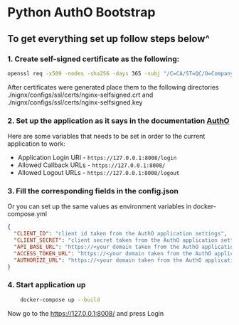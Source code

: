 # Python AuthO Bootstrap

## To get everything set up follow steps below^

### 1. Create self-signed certificate as the following:

```bash
openssl req -x509 -nodes -sha256 -days 365 -subj "/C=CA/ST=QC/O=Company, Inc./CN=local.dev" -addext "subjectAltName=DNS:local.dev" -newkey rsa:2048 -keyout ./nginx-selfsigned.key -out ./nginx-selfsigned.crt;
```

After certificates were generated place them to the following directories ./nignx/configs/ssl/certs/nginx-selfsigned.crt and ./nignx/configs/ssl/certs/nginx-selfsigned.key


### 2. Set up the application as it says in the documentation [AuthO](https://auth0.com/docs/quickstart/webapp/python/01-login)

Here are some variables that needs to be set in order to the current application to work:
 - Application Login URI - `https://127.0.0.1:8008/login`
 - Allowed Callback URLs - `https://127.0.0.1:8008/`
 - Allowed Logout URLs   - `https://127.0.0.1:8008/logout`

### 3. Fill the corresponding fields in the config.json
Or you can set up the same values as environment variables in docker-compose.yml

```json
{
  "CLIENT_ID": "client id taken from the AuthO application settings",
  "CLIENT_SECRET": "client secret taken from the AuthO application settings",
  "API_BASE_URL": "https://<your domain taken from the AuthO application settings>",
  "ACCESS_TOKEN_URL": "https://<your domain taken from the AuthO application settings>/oauth/token",
  "AUTHORIZE_URL": "https://<your domain taken from the AuthO application settings>/authorize"
}
```

### 4. Start application up

```bash
    docker-compose up --build
```

Now go to the https://127.0.0.1:8008/ and press Login
